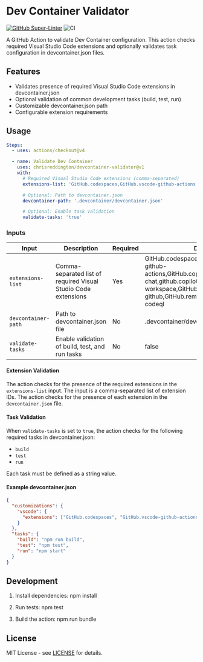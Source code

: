 # Dev Container Validator

[![GitHub Super-Linter](https://github.com/chrisreddington/devcontainer-validator/actions/workflows/linter.yml/badge.svg)](https://github.com/super-linter/super-linter)
![CI](https://github.com/chrisreddington/devcontainer-validator/actions/workflows/ci.yml/badge.svg)

A GitHub Action to validate Dev Container configuration. This action checks
required Visual Studio Code extensions and optionally validates task
configuration in devcontainer.json files.

## Features

- Validates presence of required Visual Studio Code extensions in devcontainer.json
- Optional validation of common development tasks (build, test, run)
- Customizable devcontainer.json path
- Configurable extension requirements

## Usage

```yaml
Steps:
  - uses: actions/checkout@v4

  - name: Validate Dev Container
    uses: chrisreddington/devcontainer-validator@v1
    with:
      # Required Visual Studio Code extensions (comma-separated)
      extensions-list: 'GitHub.codespaces,GitHub.vscode-github-actions'

      # Optional: Path to devcontainer.json
      devcontainer-path: '.devcontainer/devcontainer.json'

      # Optional: Enable task validation
      validate-tasks: 'true'
```

### Inputs

| Input               | Description                                         | Required | Default                                                                                                                                                                            |
| ------------------- | --------------------------------------------------- | -------- | ---------------------------------------------------------------------------------------------------------------------------------------------------------------------------------- |
| `extensions-list`   | Comma-separated list of required Visual Studio Code extensions | Yes      | GitHub.codespaces,github.vscode-github-actions,GitHub.copilot,GitHub.copilot-chat,github.copilot-workspace,GitHub.vscode-pull-request-github,GitHub.remotehub,GitHub.vscode-codeql |
| `devcontainer-path` | Path to devcontainer.json file                      | No       | .devcontainer/devcontainer.json                                                                                                                                                    |
| `validate-tasks`    | Enable validation of build, test, and run tasks     | No       | false                                                                                                                                                                              |

#### Extension Validation

The action checks for the presence of the required extensions in the
`extensions-list` input. The input is a comma-separated list of extension IDs.
The action checks for the presence of each extension in the `devcontainer.json`
file.

#### Task Validation

When `validate-tasks` is set to `true`, the action checks for the following
required tasks in devcontainer.json:

- `build`
- `test`
- `run`

Each task must be defined as a string value.

#### Example devcontainer.json

```json
{
  "customizations": {
    "vscode": {
      "extensions": ["GitHub.codespaces", "GitHub.vscode-github-actions"]
    }
  },
  "tasks": {
    "build": "npm run build",
    "test": "npm test",
    "run": "npm start"
  }
}
```

## Development

1. Install dependencies: npm install

1. Run tests: npm test

1. Build the action: npm run bundle

## License

MIT License - see [LICENSE](LICENSE) for details.
